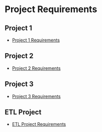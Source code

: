 # Project Requirements

## Project 1

* [Project 1 Requirements](https://docs.google.com/presentation/d/1D97nYhBr-jFnenSEXbJOFRGOynW2cPqI_wHe8d3mFUw)

## Project 2

* [Project 2 Requirements](https://drive.google.com/open?id=1nDfFo_eU0e3HXbqDYbA9YZ-YR_wHaQgH-8PXvmuj45w)

## Project 3

* [Project 3 Requirements](https://drive.google.com/open?id=13MTrvlyoveqJrF4F4008z0l7N41R6Lc06YAMgsyA39k)

## ETL Project

* [ETL Project Requirements](../01-Lesson-Plans/13-ETL-Project/Supplemental/ProjectGuideLines/README.md)
